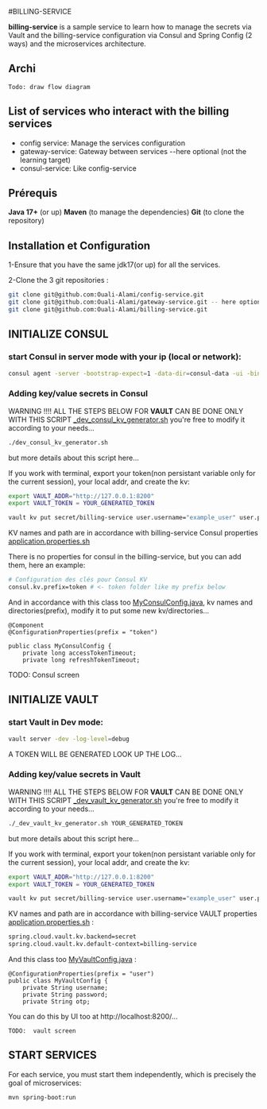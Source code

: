#BILLING-SERVICE

**billing-service** is a sample service to learn how to manage the secrets via Vault and the billing-service configuration via Consul and Spring Config (2 ways) and the microservices architecture.

## Archi

    Todo: draw flow diagram

## List of services who interact with the billing services 

- config service:  Manage the services configuration
- gateway-service: Gateway between services --here optional (not the learning target)
- consul-service: Like config-service

## Prérequis

**Java 17+** (or up)
**Maven** (to manage the dependencies)
**Git** (to clone the repository)

## Installation et Configuration

1-Ensure that you have the same jdk17(or up) for all the services.

2-Clone the 3 git repositories :

```bash
git clone git@github.com:Ouali-Alami/config-service.git
git clone git@github.com:Ouali-Alami/gateway-service.git -- here optional (not the learning target)
git clone git@github.com:Ouali-Alami/billing-service.git
```

## INITIALIZE CONSUL

### start Consul in server mode with your ip (local or network):

```bash
consul agent -server -bootstrap-expect=1 -data-dir=consul-data -ui -bind=YOUR_IP
```
### Adding key/value secrets in Consul

WARNING  !!!! ALL THE STEPS BELOW FOR **VAULT** CAN BE DONE ONLY WITH THIS SCRIPT [_dev_consul_kv_generator.sh](_dev_consul_kv_generator.sh) you're free to modify it according to your needs...

 ```bash
./dev_consul_kv_generator.sh
```
but more details about this script here...

If you work with terminal, export your token(non persistant variable only for the current session), your local addr, and create the kv:
```bash
export VAULT_ADDR="http://127.0.0.1:8200"
export VAULT_TOKEN = YOUR_GENERATED_TOKEN
```
```bash
vault kv put secret/billing-service user.username="example_user" user.password="example_password" user.opt="example_opt_value"
```

KV names and path are in accordance with billing-service Consul properties [application.properties.sh](src/main/resources/application.properties)

There is no properties for consul in the billing-service, but you can add them, here an example:

```bash
# Configuration des clés pour Consul KV
consul.kv.prefix=token # <- token folder like my prefix below
```
And in accordance with this class too [MyConsulConfig.java](src/main/java/org/sid/billing/MyConsulConfig.java), kv names and directories(prefix), modify it to put some new kv/directories...
```code
@Component
@ConfigurationProperties(prefix = "token")

public class MyConsulConfig {
    private long accessTokenTimeout;
    private long refreshTokenTimeout;
```
TODO:  Consul screen

## INITIALIZE VAULT

### start Vault in Dev mode:

```bash
vault server -dev -log-level=debug
```
A TOKEN WILL BE GENERATED LOOK UP THE LOG...

### Adding key/value secrets in Vault

WARNING  !!!! ALL THE STEPS BELOW FOR **VAULT** CAN BE DONE ONLY WITH THIS SCRIPT [_dev_vault_kv_generator.sh](_dev_vault_kv_generator.sh) you're free to modify it according to your needs...

 ```bash
./_dev_vault_kv_generator.sh YOUR_GENERATED_TOKEN
```
but more details about this script here...

If you work with terminal, export your token(non persistant variable only for the current session), your local addr, and create the kv:
```bash
export VAULT_ADDR="http://127.0.0.1:8200"
export VAULT_TOKEN = YOUR_GENERATED_TOKEN
```
```bash
vault kv put secret/billing-service user.username="example_user" user.password="example_password" user.opt="example_opt_value"
```
KV names and path are in accordance with billing-service VAULT properties [application.properties.sh](src/main/resources/application.properties) :
```bash
spring.cloud.vault.kv.backend=secret
spring.cloud.vault.kv.default-context=billing-service
```
And this class too [MyVaultConfig.java](src/main/java/org/sid/billing/MyVaultConfig.java) :
```code
@ConfigurationProperties(prefix = "user")
public class MyVaultConfig {
    private String username;
    private String password;
    private String otp;
```
You can do this by  UI too at http://localhost:8200/...

    TODO:  vault screen 

## START SERVICES

For each service, you must start them independently, which is precisely the goal of microservices:
```bash
mvn spring-boot:run
```







